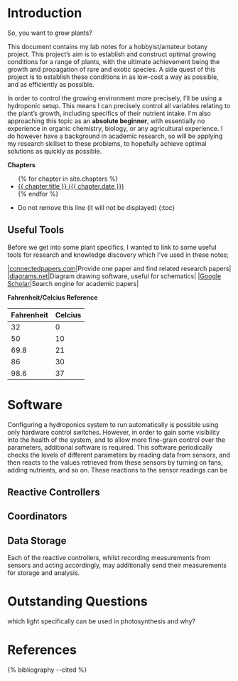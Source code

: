
# Introduction

So, you want to grow plants?

This document contains my lab notes for a hobbyist/amateur botany project. This project’s aim is to establish and construct optimal growing conditions for a range of plants, with the ultimate achievement being the growth and propagation of rare and exotic species. A side quest of this project is to establish these conditions in as low-cost a way as possible, and as efficiently as possible.

In order to control the growing environment more precisely, I’ll be using a hydroponic setup. This means I can precisely control all variables relating to the plant’s growth, including specifics of their nutrient intake.
I'm also approaching this topic as an **absolute beginner**, with essentially no experience in organic chemistry, biology, or any agricultural experience.
I do however have a background in academic research, so will be applying my research skillset to these problems, to hopefully achieve optimal solutions as quickly as possible.

**Chapters**
<ul>
  {% for chapter in site.chapters %}
    <li>
      <a href="{{ chapter.url }}">{{ chapter.title }} <span class="right">({{ chapter.date }})</span></a>
    </li>
  {% endfor %}
</ul> 

* Do not remove this line (it will not be displayed)
{:toc}


## Useful Tools

Before we get into some plant specifics, I wanted to link to some useful tools for research and knowledge discovery which I've used in these notes;

|[connectedpapers.com](https://www.connectedpapers.com/)|Provide one paper and find related research papers|
|[diagrams.net](https://diagrams.net)|Diagram drawing software, useful for schematics|
|[Google Scholar](https://scholar.google.com/)|Search engine for academic papers|

**Fahrenheit/Celcius Reference**

|Fahrenheit|Celcius|
|----------|-------|
|32|0|
|50|10|
|69.8|21|
|86|30|
|98.6|37|


# Software
Configuring a hydroponics system to run automatically is possible using only hardware control switches. However, in order to gain some visibility into the health of the system, and to allow more fine-grain control over the parameters, additional software is required.
This software periodically checks the levels of different parameters by reading data from sensors, and then reacts to the values retrieved from these sensors by turning on fans, adding nutrients, and so on. These reactions to the sensor readings can be 


## Reactive Controllers

## Coordinators

## Data Storage
Each of the reactive controllers, whilst recording measurements from sensors and acting accordingly, may additionally send their measurements for storage and analysis.


# Outstanding Questions
which light specifically can be used in photosynthesis and why?

# References

{% bibliography --cited %}

